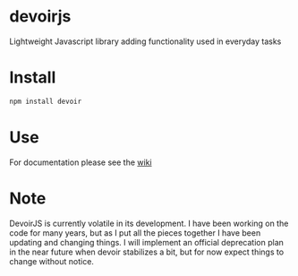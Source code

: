 # devoirjs
Lightweight Javascript library adding functionality used in everyday tasks

# Install
```bash
npm install devoir
```

# Use
For documentation please see the [wiki](https://github.com/th317erd/devoirjs/wiki)

# Note
DevoirJS is currently volatile in its development. I have been working on the code for many years, but as I put all the pieces together I have been updating and changing things. I will implement an official deprecation plan in the near future when devoir stabilizes a bit, but for now expect things to change without notice.  